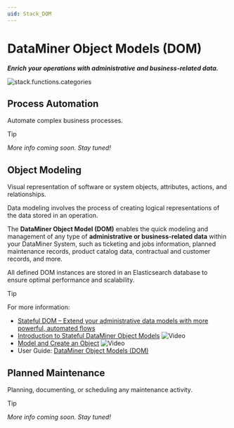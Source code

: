 ```yaml
---
uid: Stack_DOM
---
```


# DataMiner Object Models (DOM)

***Enrich your operations with administrative and business-related data.***

![stack.functions.categories](~/dataminer-overview/images/stack_DOM.png)

## Process Automation

Automate complex business processes.

> [!TIP]
>
> *More info coming soon. Stay tuned!*

## Object Modeling

Visual representation of software or system objects, attributes, actions, and relationships.

Data modeling involves the process of creating logical representations of the data stored in an operation.

The **DataMiner Object Model (DOM)** enables the quick modeling and management of any type of **administrative or business-related data** within your DataMiner System, such as ticketing and jobs information, planned maintenance records, product catalog data, contractual and customer records, and more.

All defined DOM instances are stored in an Elasticsearch database to ensure optimal performance and scalability.

> [!TIP]
> For more information:
>
> - [Stateful DOM – Extend your administrative data models with more powerful, automated flows](https://community.dataminer.services/stateful-doms-extend-your-administrative-data-models-with-more-powerful-automated-flows/)
> - [Introduction to Stateful DataMiner Object Models](https://community.dataminer.services/video/introduction-to-stateful-dataminer-object-models-1-3/) ![Video](~/user-guide/images/video_Duo.png)
> - [Model and Create an Object](https://community.dataminer.services/video/model-and-create-an-object-2-3//) ![Video](~/user-guide/images/video_Duo.png)
> - User Guide: [DataMiner Object Models (DOM)](xref:DOM)

## Planned Maintenance

Planning, documenting, or scheduling any maintenance activity.

> [!TIP]
>
> *More info coming soon. Stay tuned!*
